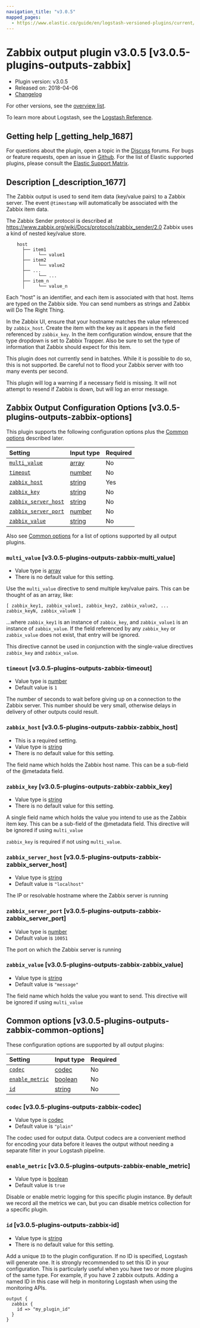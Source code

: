 ```yaml
---
navigation_title: "v3.0.5"
mapped_pages:
  - https://www.elastic.co/guide/en/logstash-versioned-plugins/current/v3.0.5-plugins-outputs-zabbix.html
---
```


# Zabbix output plugin v3.0.5 [v3.0.5-plugins-outputs-zabbix]

* Plugin version: v3.0.5
* Released on: 2018-04-06
* [Changelog](https://github.com/logstash-plugins/logstash-output-zabbix/blob/v3.0.5/CHANGELOG.md)

For other versions, see the [overview list](output-zabbix-index.md).

To learn more about Logstash, see the [Logstash Reference](https://www.elastic.co/guide/en/logstash/current/index.html).

## Getting help [_getting_help_1687]

For questions about the plugin, open a topic in the [Discuss](http://discuss.elastic.co) forums. For bugs or feature requests, open an issue in [Github](https://github.com/logstash-plugins/logstash-output-zabbix). For the list of Elastic supported plugins, please consult the [Elastic Support Matrix](https://www.elastic.co/support/matrix#matrix_logstash_plugins).

## Description [_description_1677]

The Zabbix output is used to send item data (key/value pairs) to a Zabbix server. The event `@timestamp` will automatically be associated with the Zabbix item data.

The Zabbix Sender protocol is described at <https://www.zabbix.org/wiki/Docs/protocols/zabbix_sender/2.0> Zabbix uses a kind of nested key/value store.

```
    host
      ├── item1
      │     └── value1
      ├── item2
      │     └── value2
      ├── ...
      │     └── ...
      ├── item_n
      │     └── value_n
```

Each "host" is an identifier, and each item is associated with that host. Items are typed on the Zabbix side. You can send numbers as strings and Zabbix will Do The Right Thing.

In the Zabbix UI, ensure that your hostname matches the value referenced by `zabbix_host`. Create the item with the key as it appears in the field referenced by `zabbix_key`. In the item configuration window, ensure that the type dropdown is set to Zabbix Trapper. Also be sure to set the type of information that Zabbix should expect for this item.

This plugin does not currently send in batches. While it is possible to do so, this is not supported. Be careful not to flood your Zabbix server with too many events per second.

This plugin will log a warning if a necessary field is missing. It will not attempt to resend if Zabbix is down, but will log an error message.

## Zabbix Output Configuration Options [v3.0.5-plugins-outputs-zabbix-options]

This plugin supports the following configuration options plus the [Common options](v3-0-5-plugins-outputs-zabbix.md#v3.0.5-plugins-outputs-zabbix-common-options) described later.

| Setting | Input type | Required |
| :- | :- | :- |
| [`multi_value`](v3-0-5-plugins-outputs-zabbix.md#v3.0.5-plugins-outputs-zabbix-multi_value) | [array](/lsr/value-types.md#array) | No |
| [`timeout`](v3-0-5-plugins-outputs-zabbix.md#v3.0.5-plugins-outputs-zabbix-timeout) | [number](/lsr/value-types.md#number) | No |
| [`zabbix_host`](v3-0-5-plugins-outputs-zabbix.md#v3.0.5-plugins-outputs-zabbix-zabbix_host) | [string](/lsr/value-types.md#string) | Yes |
| [`zabbix_key`](v3-0-5-plugins-outputs-zabbix.md#v3.0.5-plugins-outputs-zabbix-zabbix_key) | [string](/lsr/value-types.md#string) | No |
| [`zabbix_server_host`](v3-0-5-plugins-outputs-zabbix.md#v3.0.5-plugins-outputs-zabbix-zabbix_server_host) | [string](/lsr/value-types.md#string) | No |
| [`zabbix_server_port`](v3-0-5-plugins-outputs-zabbix.md#v3.0.5-plugins-outputs-zabbix-zabbix_server_port) | [number](/lsr/value-types.md#number) | No |
| [`zabbix_value`](v3-0-5-plugins-outputs-zabbix.md#v3.0.5-plugins-outputs-zabbix-zabbix_value) | [string](/lsr/value-types.md#string) | No |

Also see [Common options](v3-0-5-plugins-outputs-zabbix.md#v3.0.5-plugins-outputs-zabbix-common-options) for a list of options supported by all output plugins.

### `multi_value` [v3.0.5-plugins-outputs-zabbix-multi_value]

* Value type is [array](/lsr/value-types.md#array)
* There is no default value for this setting.

Use the `multi_value` directive to send multiple key/value pairs. This can be thought of as an array, like:

`[ zabbix_key1, zabbix_value1, zabbix_key2, zabbix_value2, ... zabbix_keyN, zabbix_valueN ]`

…where `zabbix_key1` is an instance of `zabbix_key`, and `zabbix_value1` is an instance of `zabbix_value`. If the field referenced by any `zabbix_key` or `zabbix_value` does not exist, that entry will be ignored.

This directive cannot be used in conjunction with the single-value directives `zabbix_key` and `zabbix_value`.

### `timeout` [v3.0.5-plugins-outputs-zabbix-timeout]

* Value type is [number](/lsr/value-types.md#number)
* Default value is `1`

The number of seconds to wait before giving up on a connection to the Zabbix server. This number should be very small, otherwise delays in delivery of other outputs could result.

### `zabbix_host` [v3.0.5-plugins-outputs-zabbix-zabbix_host]

* This is a required setting.
* Value type is [string](/lsr/value-types.md#string)
* There is no default value for this setting.

The field name which holds the Zabbix host name. This can be a sub-field of the @metadata field.

### `zabbix_key` [v3.0.5-plugins-outputs-zabbix-zabbix_key]

* Value type is [string](/lsr/value-types.md#string)
* There is no default value for this setting.

A single field name which holds the value you intend to use as the Zabbix item key. This can be a sub-field of the @metadata field. This directive will be ignored if using `multi_value`

`zabbix_key` is required if not using `multi_value`.

### `zabbix_server_host` [v3.0.5-plugins-outputs-zabbix-zabbix_server_host]

* Value type is [string](/lsr/value-types.md#string)
* Default value is `"localhost"`

The IP or resolvable hostname where the Zabbix server is running

### `zabbix_server_port` [v3.0.5-plugins-outputs-zabbix-zabbix_server_port]

* Value type is [number](/lsr/value-types.md#number)
* Default value is `10051`

The port on which the Zabbix server is running

### `zabbix_value` [v3.0.5-plugins-outputs-zabbix-zabbix_value]

* Value type is [string](/lsr/value-types.md#string)
* Default value is `"message"`

The field name which holds the value you want to send. This directive will be ignored if using `multi_value`

## Common options [v3.0.5-plugins-outputs-zabbix-common-options]

These configuration options are supported by all output plugins:

| Setting | Input type | Required |
| :- | :- | :- |
| [`codec`](v3-0-5-plugins-outputs-zabbix.md#v3.0.5-plugins-outputs-zabbix-codec) | [codec](/lsr/value-types.md#codec) | No |
| [`enable_metric`](v3-0-5-plugins-outputs-zabbix.md#v3.0.5-plugins-outputs-zabbix-enable_metric) | [boolean](/lsr/value-types.md#boolean) | No |
| [`id`](v3-0-5-plugins-outputs-zabbix.md#v3.0.5-plugins-outputs-zabbix-id) | [string](/lsr/value-types.md#string) | No |

### `codec` [v3.0.5-plugins-outputs-zabbix-codec]

* Value type is [codec](/lsr/value-types.md#codec)
* Default value is `"plain"`

The codec used for output data. Output codecs are a convenient method for encoding your data before it leaves the output without needing a separate filter in your Logstash pipeline.

### `enable_metric` [v3.0.5-plugins-outputs-zabbix-enable_metric]

* Value type is [boolean](/lsr/value-types.md#boolean)
* Default value is `true`

Disable or enable metric logging for this specific plugin instance. By default we record all the metrics we can, but you can disable metrics collection for a specific plugin.

### `id` [v3.0.5-plugins-outputs-zabbix-id]

* Value type is [string](/lsr/value-types.md#string)
* There is no default value for this setting.

Add a unique `ID` to the plugin configuration. If no ID is specified, Logstash will generate one. It is strongly recommended to set this ID in your configuration. This is particularly useful when you have two or more plugins of the same type. For example, if you have 2 zabbix outputs. Adding a named ID in this case will help in monitoring Logstash when using the monitoring APIs.

```
output {
  zabbix {
    id => "my_plugin_id"
  }
}
```
